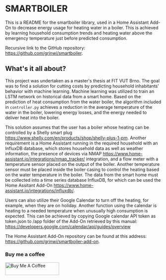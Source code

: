 # SMARTBOILER
This is a README for the smartboiler library, used in a Home Assistant Add-On to decrease energy usage for heating water in a boiler. This is achieved by learning household consumption trends and heating water above the emergency temperature just before predicted consumption.

Recursive link to the GitHub repository: <https://github.com/grinwi/smartboiler>.

## What's it all about?
This project was undertaken as a master's thesis at FIT VUT Brno. 
The goal was to find a solution for cutting costs by predicting household inhabitants' behavior with machine learning. Machine learning was utilized to train an LSTM network on historical data from a smart home. 
Based on the prediction of heat consumption from the water boiler, the algorithm included in ```controller.py``` achieves a reduction in the average temperature of the water in the boiler, lowering energy losses, and the energy needed to deliver heat into the boiler.

This solution assumes that the user has a boiler whose heating can be controlled by a Shelly smart plug <https://www.shelly.com/en/products/shop/shelly-plus-1-pm>.
Another requirement is a Home Assistant running in the required household with an InfluxDB database, which stores household data as well as weather information, the presence of devices via NMAP <https://www.home-assistant.io/integrations/nmap_tracker/> integration, and a flow meter with a temperature sensor placed on the output of the boiler. Another temperature sensor must be placed inside the boiler casing to control the heating based on the water temperature in the boiler.
The data from the smart home must be collected into a time series database InfluxDB, for which can be used the Home Assitant Add-On <https://www.home-assistant.io/integrations/influxdb/>.


Users can also utilize their Google Calendar to turn off the heating, for example, when they are on holiday. Another function using the calendar is heating to a needed temperature when unusually high consumption is expected.
This can be achieved by copying Google calendar API token as token.json to /app folder of the Add-On retrieved by this manual: <https://developers.google.com/calendar/api/guides/overview>

The Home Assistant Add-On repository can be found at this address: <https://github.com/grinwi/smartboiler-add-on>.

### Buy me a coffee
<a href="https://buymeacoffee.com/smartboiler" target="_blank"><img src="https://cdn.buymeacoffee.com/buttons/default-orange.png" alt="Buy Me A Coffee" height="41" width="174"></a>